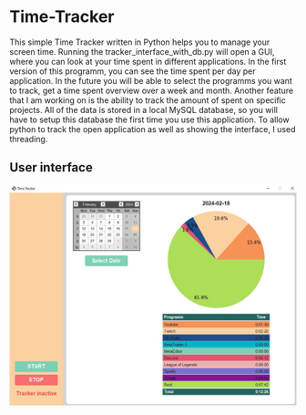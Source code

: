 # Time-Tracker

This simple Time Tracker written in Python helps you to manage your screen time.
Running the tracker_interface_with_db.py will open a GUI, where you can look at your time spent in different applications.
In the first version of this programm, you can see the time spent per day per application.
In the future you will be able to select the programms you want to track, get a time spent overview over a week and month.
Another feature that I am working on is the ability to track the amount of spent on specific projects.
All of the data is stored in a local MySQL database, so you will have to setup this database the first time you use this application.
To allow python to track the open application as well as showing the interface, I used threading.

## User interface
![UI Image](images/Tracker_UI_v2.JPG)

